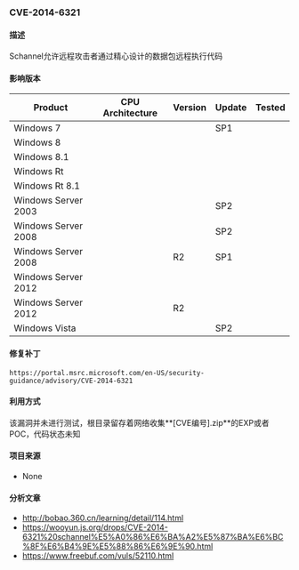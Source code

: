 ### CVE-2014-6321 

#### 描述

Schannel允许远程攻击者通过精心设计的数据包远程执行代码

#### 影响版本

| Product             | CPU Architecture | Version | Update | Tested |
| ------------------- | ---------------- | ------- | ------ | ------ |
| Windows 7           |                  |         | SP1    |        |
| Windows 8           |                  |         |        |        |
| Windows 8.1         |                  |         |        |        |
| Windows Rt          |                  |         |        |        |
| Windows Rt 8.1      |                  |         |        |        |
| Windows Server 2003 |                  |         | SP2    |        |
| Windows Server 2008 |                  |         | SP2    |        |
| Windows Server 2008 |                  | R2      | SP1    |        |
| Windows Server 2012 |                  |         |        |        |
| Windows Server 2012 |                  | R2      |        |        |
| Windows Vista       |                  |         | SP2    |        |

#### 修复补丁

```
https://portal.msrc.microsoft.com/en-US/security-guidance/advisory/CVE-2014-6321
```

#### 利用方式

该漏洞并未进行测试，根目录留存着网络收集**[CVE编号].zip**的EXP或者POC，代码状态未知

#### 项目来源

- None

#### 分析文章
- http://bobao.360.cn/learning/detail/114.html
- https://wooyun.js.org/drops/CVE-2014-6321%20schannel%E5%A0%86%E6%BA%A2%E5%87%BA%E6%BC%8F%E6%B4%9E%E5%88%86%E6%9E%90.html
- https://www.freebuf.com/vuls/52110.html